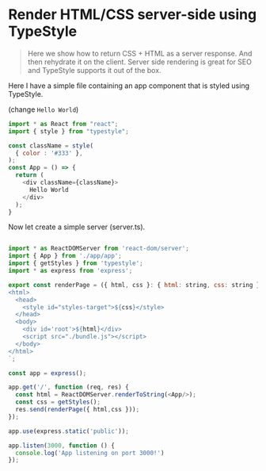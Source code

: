 # Render HTML/CSS server-side using TypeStyle 
> Here we show how to return CSS + HTML as a server response. And then rehydrate it on the client. Server side rendering is great for SEO and TypeStyle supports it out of the box.

Here I have a simple file containing an app component that is styled using TypeStyle.

(change `Hello World`)
```js
import * as React from "react";
import { style } from "typestyle";

const className = style(
  { color : '#333' },
);
const App = () => {
  return (
    <div className={className}>
      Hello World
    </div>
  );
}
```

Now let create a simple server (server.ts).

```js

import * as ReactDOMServer from 'react-dom/server';
import { App } from './app/app';
import { getStyles } from 'typestyle';
import * as express from 'express';

export const renderPage = ({ html, css }: { html: string, css: string }) => `
<html>
  <head>
    <style id="styles-target">${css}</style>
  </head>
  <body>
    <div id='root'>${html}</div>
    <script src="./bundle.js"></script>
  </body>
</html>
`;

const app = express();

app.get('/', function (req, res) {
  const html = ReactDOMServer.renderToString(<App/>);
  const css = getStyles();
  res.send(renderPage({ html,css }));
});

app.use(express.static('public'));

app.listen(3000, function () {
  console.log('App listening on port 3000!')
});
```
